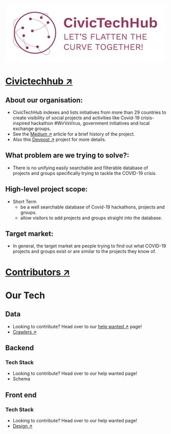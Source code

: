 ![](fig/civic_tech_hub.png)

# [Civictechhub &#x2197;](https://www.civictechhub.org/)

## About our organisation:</br>
  - CivicTechHub indexes and lists initiatives from more than 29 countries to create visibility of social projects and activities like Covid-19 crisis-inspired hackathon #WirVsVirus, government initiatives and local exchange groups.
  - See the [Medium &#x2197;](https://medium.com/@civictechhub/civictechhub-is-born-679965ce66b7) article for a brief history of the project.
  - Also this [Devpost &#x2197;](https://devpost.com/software/internationale-liste-covid-19-communities-hackathons) project for more details.

## What problem are we trying to solve?: </br>
  - There is no unifying easily searchable and filterable database of projects and groups specifically trying to tackle the COVID-19 crisis.

## High-level project scope: </br>
  - Short Term
    - be a well searchable database of Covid-19 hackathons, projects and groups.
    - allow visitors to add projects and groups straight into the database.

## Target market: </br>
  - In general, the target market are people trying to find out what COVID-19 projects and groups exist or are similar to the projects they know of.

# [Contributors &#x2197;]()

# Our Tech
## Data
  - Looking to contribute? Head over to our [help wanted &#x2197;](https://github.com/civictechhub/docs/tree/master/data) page!
  - [Crawlers &#x2197;](https://github.com/civictechhub/crawlers)
## Backend
  ### Tech Stack
  - Looking to contribute? Head over to our help wanted page!
  - Schema
## Front end
  ### Tech Stack
  - Looking to contribute? Head over to our help wanted page!
  - [Design &#x2197;](Project/design.md)

